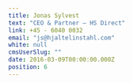 ```yaml
---
title: Jonas Sylvest
text: "CEO & Partner – HS Direct"
link: +45 - 6040 0032
email: "js@hjaltelinstahl.com"
white: null
cmsUserSlug: ""
date: 2016-03-09T00:00:00.000Z
position: 6
---
```



